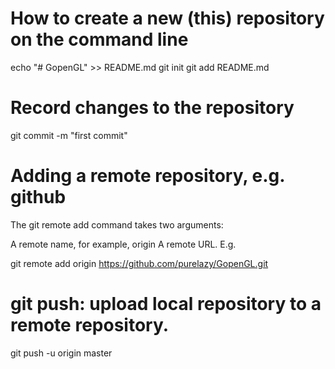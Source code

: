 # How to create a new (this) repository on the command line

echo "# GopenGL" >> README.md
git init
git add README.md

# Record changes to the repository

git commit -m "first commit"

# Adding a remote repository, e.g. github

The git remote add command takes two arguments:

A remote name, for example, origin
A remote URL. E.g.

git remote add origin https://github.com/purelazy/GopenGL.git

# git push: upload local repository to a remote repository.

git push -u origin master
